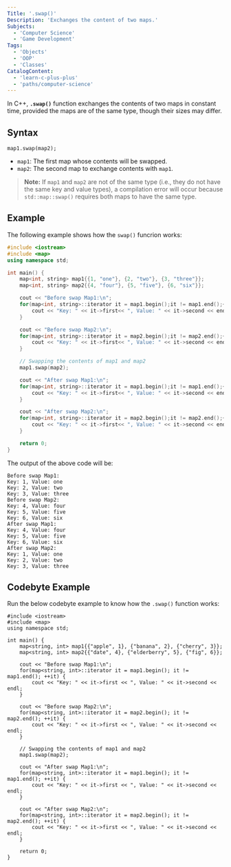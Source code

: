 ```yaml
---
Title: '.swap()'
Description: 'Exchanges the content of two maps.'
Subjects:
  - 'Computer Science'
  - 'Game Development'
Tags:
  - 'Objects'
  - 'OOP'
  - 'Classes'
CatalogContent:
  - 'learn-c-plus-plus'
  - 'paths/computer-science'
---
```


In C++, **`.swap()`** function exchanges the contents of two maps in constant time, provided the maps are of the same type, though their sizes may differ.

## Syntax

```pseudo
map1.swap(map2);
```

- `map1`: The first map whose contents will be swapped.
- `map2`: The second map to exchange contents with `map1`.

> **Note:** If `map1` and `map2` are not of the same type (i.e., they do not have the same key and value types), a compilation error will occur because `std::map::swap()` requires both maps to have the same type.

## Example

The following example shows how the `swap()` funcrion works:

```cpp
#include <iostream>
#include <map>
using namespace std;

int main() {
    map<int, string> map1{{1, "one"}, {2, "two"}, {3, "three"}};
    map<int, string> map2{{4, "four"}, {5, "five"}, {6, "six"}};

    cout << "Before swap Map1:\n";
    for(map<int, string>::iterator it = map1.begin();it != map1.end();++it) {
        cout << "Key: " << it->first<< ", Value: " << it->second << endl;
    }

    cout << "Before swap Map2:\n";
    for(map<int, string>::iterator it = map2.begin();it != map2.end();++it) {
        cout << "Key: " << it->first<< ", Value: " << it->second << endl;
    }

    // Swapping the contents of map1 and map2
    map1.swap(map2);

    cout << "After swap Map1:\n";
    for(map<int, string>::iterator it = map1.begin();it != map1.end();++it) {
        cout << "Key: " << it->first<< ", Value: " << it->second << endl;
    }

    cout << "After swap Map2:\n";
    for(map<int, string>::iterator it = map2.begin();it != map2.end();++it) {
        cout << "Key: " << it->first<< ", Value: " << it->second << endl;
    }

    return 0;
}
```

The output of the above code will be:

```shell
Before swap Map1:
Key: 1, Value: one
Key: 2, Value: two
Key: 3, Value: three
Before swap Map2:
Key: 4, Value: four
Key: 5, Value: five
Key: 6, Value: six
After swap Map1:
Key: 4, Value: four
Key: 5, Value: five
Key: 6, Value: six
After swap Map2:
Key: 1, Value: one
Key: 2, Value: two
Key: 3, Value: three
```

## Codebyte Example

Run the below codebyte example to know how the `.swap()` function works:

```codebyte/cpp
#include <iostream>
#include <map>
using namespace std;

int main() {
    map<string, int> map1{{"apple", 1}, {"banana", 2}, {"cherry", 3}};
    map<string, int> map2{{"date", 4}, {"elderberry", 5}, {"fig", 6}};

    cout << "Before swap Map1:\n";
    for(map<string, int>::iterator it = map1.begin(); it != map1.end(); ++it) {
        cout << "Key: " << it->first << ", Value: " << it->second << endl;
    }

    cout << "Before swap Map2:\n";
    for(map<string, int>::iterator it = map2.begin(); it != map2.end(); ++it) {
        cout << "Key: " << it->first << ", Value: " << it->second << endl;
    }

    // Swapping the contents of map1 and map2
    map1.swap(map2);

    cout << "After swap Map1:\n";
    for(map<string, int>::iterator it = map1.begin(); it != map1.end(); ++it) {
        cout << "Key: " << it->first << ", Value: " << it->second << endl;
    }

    cout << "After swap Map2:\n";
    for(map<string, int>::iterator it = map2.begin(); it != map2.end(); ++it) {
        cout << "Key: " << it->first << ", Value: " << it->second << endl;
    }

    return 0;
}
```
